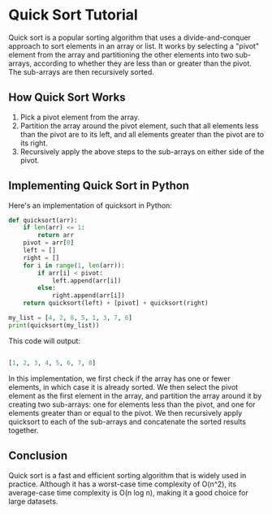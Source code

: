 # Quick Sort Tutorial

Quick sort is a popular sorting algorithm that uses a divide-and-conquer approach to sort elements in an array or list. It works by selecting a "pivot" element from the array and partitioning the other elements into two sub-arrays, according to whether they are less than or greater than the pivot. The sub-arrays are then recursively sorted.

## How Quick Sort Works

1. Pick a pivot element from the array.
2. Partition the array around the pivot element, such that all elements less than the pivot are to its left, and all elements greater than the pivot are to its right.
3. Recursively apply the above steps to the sub-arrays on either side of the pivot.

## Implementing Quick Sort in Python

Here's an implementation of quicksort in Python:

```python
def quicksort(arr):
    if len(arr) <= 1:
        return arr
    pivot = arr[0]
    left = []
    right = []
    for i in range(1, len(arr)):
        if arr[i] < pivot:
            left.append(arr[i])
        else:
            right.append(arr[i])
    return quicksort(left) + [pivot] + quicksort(right)

my_list = [4, 2, 8, 5, 1, 3, 7, 6]
print(quicksort(my_list))

```

This code will output:

```python

[1, 2, 3, 4, 5, 6, 7, 8]

```

In this implementation, we first check if the array has one or fewer elements, in which case it is already sorted. We then select the pivot element as the first element in the array, and partition the array around it by creating two sub-arrays: one for elements less than the pivot, and one for elements greater than or equal to the pivot. We then recursively apply quicksort to each of the sub-arrays and concatenate the sorted results together.

## Conclusion

Quick sort is a fast and efficient sorting algorithm that is widely used in practice. Although it has a worst-case time complexity of O(n^2), its average-case time complexity is O(n log n), making it a good choice for large datasets.
